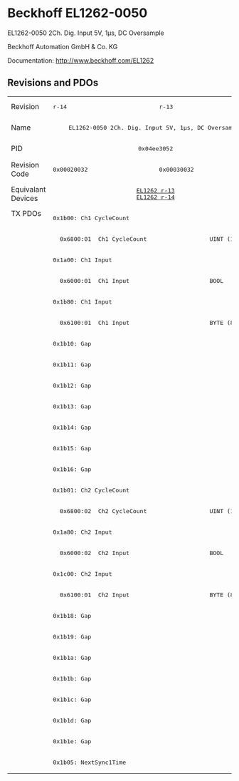 # Beckhoff EL1262-0050

EL1262-0050 2Ch. Dig. Input 5V, 1µs, DC Oversample

Beckhoff Automation GmbH & Co. KG

Documentation: <a href="http://www.beckhoff.com/EL1262">http://www.beckhoff.com/EL1262</a>

## Revisions and PDOs
<table>
<tr >
<td class="first">Revision</td>
<td ><pre>r-14</pre></td>
<td ><pre>r-13</pre></td>
</tr>
<tr >
<td class="first">Name</td>
<td  colspan=2 align="center"><pre>EL1262-0050 2Ch. Dig. Input 5V, 1µs, DC Oversample</pre></td>
</tr>
<tr >
<td class="first">PID</td>
<td  colspan=2 align="center"><pre>0x04ee3052</pre></td>
</tr>
<tr >
<td class="first">Revision Code</td>
<td ><pre>0x00020032</pre></td>
<td ><pre>0x00030032</pre></td>
</tr>
<tr >
<td class="first">Equivalant Devices</td>
<td  colspan=2 align="center"><pre><a href="EL1262">EL1262 r-13</a><br/><a href="EL1262">EL1262 r-14</a></pre></td>
</tr>
<tr class="txpdo pdosection">
<td class="first" rowspan=27 valign=top>TX PDOs</td>
<td colspan=2 align="left"><pre>0x1b00: Ch1 CycleCount</pre></td>
<td></td>
</tr>
<tr class="txpdo">
<td  colspan=2 align="left"><pre>  0x6800:01  Ch1 CycleCount                  UINT (16 bits)</pre></td>
</tr>
<tr class="txpdo pdosection">
<td  colspan=2 align="left"><pre>0x1a00: Ch1 Input</pre></td>
</tr>
<tr class="txpdo">
<td  colspan=2 align="left"><pre>  0x6000:01  Ch1 Input                       BOOL</pre></td>
</tr>
<tr class="txpdo pdosection">
<td  colspan=2 align="left"><pre>0x1b80: Ch1 Input</pre></td>
</tr>
<tr class="txpdo">
<td  colspan=2 align="left"><pre>  0x6100:01  Ch1 Input                       BYTE (8 bits)</pre></td>
</tr>
<tr class="txpdo pdosection">
<td  colspan=2 align="left"><pre>0x1b10: Gap</pre></td>
</tr>
<tr class="txpdo pdosection">
<td  colspan=2 align="left"><pre>0x1b11: Gap</pre></td>
</tr>
<tr class="txpdo pdosection">
<td  colspan=2 align="left"><pre>0x1b12: Gap</pre></td>
</tr>
<tr class="txpdo pdosection">
<td  colspan=2 align="left"><pre>0x1b13: Gap</pre></td>
</tr>
<tr class="txpdo pdosection">
<td  colspan=2 align="left"><pre>0x1b14: Gap</pre></td>
</tr>
<tr class="txpdo pdosection">
<td  colspan=2 align="left"><pre>0x1b15: Gap</pre></td>
</tr>
<tr class="txpdo pdosection">
<td  colspan=2 align="left"><pre>0x1b16: Gap</pre></td>
</tr>
<tr class="txpdo pdosection">
<td  colspan=2 align="left"><pre>0x1b01: Ch2 CycleCount</pre></td>
</tr>
<tr class="txpdo">
<td  colspan=2 align="left"><pre>  0x6800:02  Ch2 CycleCount                  UINT (16 bits)</pre></td>
</tr>
<tr class="txpdo pdosection">
<td  colspan=2 align="left"><pre>0x1a80: Ch2 Input</pre></td>
</tr>
<tr class="txpdo">
<td  colspan=2 align="left"><pre>  0x6000:02  Ch2 Input                       BOOL</pre></td>
</tr>
<tr class="txpdo pdosection">
<td  colspan=2 align="left"><pre>0x1c00: Ch2 Input</pre></td>
</tr>
<tr class="txpdo">
<td  colspan=2 align="left"><pre>  0x6100:01  Ch2 Input                       BYTE (8 bits)</pre></td>
</tr>
<tr class="txpdo pdosection">
<td  colspan=2 align="left"><pre>0x1b18: Gap</pre></td>
</tr>
<tr class="txpdo pdosection">
<td  colspan=2 align="left"><pre>0x1b19: Gap</pre></td>
</tr>
<tr class="txpdo pdosection">
<td  colspan=2 align="left"><pre>0x1b1a: Gap</pre></td>
</tr>
<tr class="txpdo pdosection">
<td  colspan=2 align="left"><pre>0x1b1b: Gap</pre></td>
</tr>
<tr class="txpdo pdosection">
<td  colspan=2 align="left"><pre>0x1b1c: Gap</pre></td>
</tr>
<tr class="txpdo pdosection">
<td  colspan=2 align="left"><pre>0x1b1d: Gap</pre></td>
</tr>
<tr class="txpdo pdosection">
<td  colspan=2 align="left"><pre>0x1b1e: Gap</pre></td>
</tr>
<tr class="txpdo pdosection">
<td  colspan=2 align="left"><pre>0x1b05: NextSync1Time</pre></td>
</tr>
</table>
